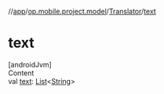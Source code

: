 //[app](../../../index.md)/[op.mobile.project.model](../index.md)/[Translator](index.md)/[text](text.md)



# text  
[androidJvm]  
Content  
val [text](text.md): [List](https://kotlinlang.org/api/latest/jvm/stdlib/kotlin.collections/-list/index.html)<[String](https://kotlinlang.org/api/latest/jvm/stdlib/kotlin/-string/index.html)>  



